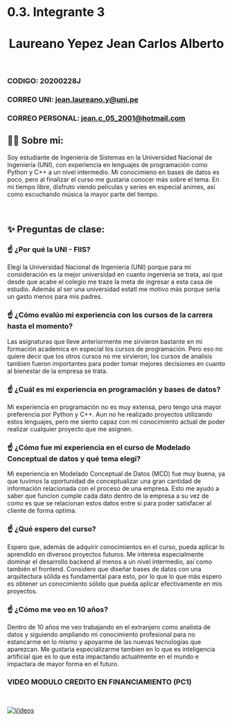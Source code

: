 # 0.3. Integrante 3
**<h1 align="center">Laureano Yepez Jean Carlos Alberto</h2>**

<br>

### CODIGO: 20200228J
### CORREO UNI: jean.laureano.y@uni.pe
### CORREO PERSONAL: jean.c_05_2001@hotmail.com

## 🧑‍💻 **Sobre mi:**

Soy estudiante de Ingeniería de Sistemas en la Universidad Nacional de Ingeniería (UNI), con experiencia en lenguajes de programación como Python y C++ a un nivel intermedio. Mi conocimieno en bases de datos es poco, pero al finalizar el curso me gustaria conocer más sobre el tema. En mi tiempo libre, disfruto viendo películas y series en especial animes, así como escuchando música la mayor parte del tiempo.

<br>

## ✨ **Preguntas de clase:**

### ☝️ **¿Por qué la UNI - FIIS?**
Elegí la Universidad Nacional de Ingeniería (UNI) porque para mi consideración es la mejor universidad en cuanto ingenieria se trata, asi que desde que acabe el colegio me traze la meta de ingresar a esta casa de estudio. Además al ser una universidad estatl me motivo más porque seria un gasto menos para mis padres.
### ☝️ **¿Cómo evalúo mi experiencia con los cursos de la carrera hasta el momento?**
Las asignaturas que lleve anteriormente me sirvieron bastante en mi formación academica en especial los cursos de programación. Pero eso no quiere decir que los otros cursos no me sirvieron; los cursos de analisis tambien fueron importantes para poder tomar mejores decisiones en cuanto al bienestar de la empresa se trata.
### ☝️ **¿Cuál es mi experiencia en programación y bases de datos?**
Mi experiencia en programación no es muy extensa, pero tengo una mayor preferencia por Python y C++. Aun no he realizado proyectos utilizando estos lenguajes, pero me siento capaz con mi conocimiento actual de poder realizar cualquier proyecto que me asignen.
### ☝️ **¿Cómo fue mi experiencia en el curso de Modelado Conceptual de datos y qué tema elegí?**
Mi experiencia en Modelado Conceptual de Datos (MCD) fue muy buena, ya que tuvimos la oportunidad de conceptualizar una gran cantidad de información relacionada con el proceso de una empresa. Esto me ayudo a saber que funcion cumple cada dato dentro de la empresa a su vez de como es que se relacionan estos datos entre si para poder satisfacer al cliente de forma optima.
### ☝️ **¿Qué espero del curso?**
Espero que, además de adquirir conocimientos en el curso, pueda aplicar lo aprendido en diversos proyectos futuros. Me interesa especialmente dominar el desarrollo backend al menos a un nivel intermedio, así como también el frontend. Considero que diseñar bases de datos con una arquitectura sólida es fundamental para esto, por lo que lo que más espero es obtener un conocimiento sólido que pueda aplicar efectivamente en mis proyectos.
### ☝️ **¿Cómo me veo en 10 años?**
Dentro de 10 años me veo trabajando en el extranjero como analista de datos y siguiendo ampliando mi conocimiento profesional para no estancarme en lo mismo y apoyarme de las nuevas tecnologias que aparezcan. Me gustaria especializarme tambien en lo que es inteligencia artificial que es lo que esta impactando actualmente en el mundo e impactara de mayor forma en el futuro.

### VIDEO MODULO CREDITO EN FINANCIAMIENTO (PC1) 

<br> 

[![Videos](https://i9.ytimg.com/vi_webp/abAWqQsEnXU/mq1.webp?sqp=CMjl0bcG-oaymwEmCMACELQB8quKqQMa8AEB-AH-CYAC0AWKAgwIABABGGUgZShlMA8=&rs=AOn4CLDrvgsyWqhXjORgYydEIsiNLNz_zw)](https://youtu.be/abAWqQsEnXU)